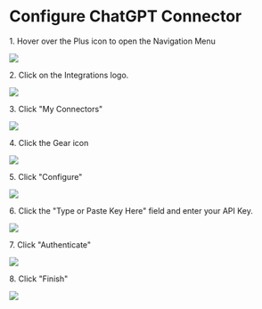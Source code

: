 # Configure ChatGPT Connector

1\. Hover over the Plus icon to open the Navigation Menu

![](https://ajeuwbhvhr.cloudimg.io/https://colony-recorder.s3.amazonaws.com/files/2025-10-06/a1e697bc-5625-49dd-8f30-e190274f3b72/ascreenshot.jpeg?tl_px=0,0&br_px=2220,1240&force_format=jpeg&q=100&width=1120.0&wat=1&wat_opacity=0.7&wat_gravity=northwest&wat_url=https://colony-recorder.s3.us-west-1.amazonaws.com/images/watermarks/FB923C_standard.png&wat_pad=1,74)


2\. Click on the Integrations logo.

![](https://ajeuwbhvhr.cloudimg.io/https://colony-recorder.s3.amazonaws.com/files/2025-10-06/69dd453f-ae17-4e06-8766-527ef0af5de0/ascreenshot.jpeg?tl_px=0,0&br_px=2220,1240&force_format=jpeg&q=100&width=1120.0&wat=1&wat_opacity=0.7&wat_gravity=northwest&wat_url=https://colony-recorder.s3.us-west-1.amazonaws.com/images/watermarks/FB923C_standard.png&wat_pad=0,162)


3\. Click "My Connectors"

![](https://ajeuwbhvhr.cloudimg.io/https://colony-recorder.s3.amazonaws.com/files/2025-10-06/34691005-ebce-4ec6-b3a7-4ad74351a11c/ascreenshot.jpeg?tl_px=0,0&br_px=2220,1240&force_format=jpeg&q=100&width=1120.0&wat=1&wat_opacity=0.7&wat_gravity=northwest&wat_url=https://colony-recorder.s3.us-west-1.amazonaws.com/images/watermarks/FB923C_standard.png&wat_pad=158,179)


4\. Click the Gear icon

![](https://ajeuwbhvhr.cloudimg.io/https://colony-recorder.s3.amazonaws.com/files/2025-10-06/1834bd0a-a6d1-47dd-a95f-d5af1c6de2b5/ascreenshot.jpeg?tl_px=0,129&br_px=2220,1370&force_format=jpeg&q=100&width=1120.0&wat=1&wat_opacity=0.7&wat_gravity=northwest&wat_url=https://colony-recorder.s3.us-west-1.amazonaws.com/images/watermarks/FB923C_standard.png&wat_pad=631,277)


5\. Click "Configure"

![](https://ajeuwbhvhr.cloudimg.io/https://colony-recorder.s3.amazonaws.com/files/2025-10-06/0bbacffa-fe59-4c3b-8be8-02ace8582aaf/ascreenshot.jpeg?tl_px=0,188&br_px=2220,1429&force_format=jpeg&q=100&width=1120.0&wat=1&wat_opacity=0.7&wat_gravity=northwest&wat_url=https://colony-recorder.s3.us-west-1.amazonaws.com/images/watermarks/FB923C_standard.png&wat_pad=580,277)


6\. Click the "Type or Paste Key Here" field and enter your API Key.

![](https://ajeuwbhvhr.cloudimg.io/https://colony-recorder.s3.amazonaws.com/files/2025-10-06/280f99b6-95b2-42f6-a5e4-c96497114d26/ascreenshot.jpeg?tl_px=0,37&br_px=2220,1278&force_format=jpeg&q=100&width=1120.0&wat=1&wat_opacity=0.7&wat_gravity=northwest&wat_url=https://colony-recorder.s3.us-west-1.amazonaws.com/images/watermarks/FB923C_standard.png&wat_pad=639,277)


7\. Click "Authenticate"

![](https://ajeuwbhvhr.cloudimg.io/https://colony-recorder.s3.amazonaws.com/files/2025-10-06/e5bb7cca-5555-4c6d-9cdb-cac30bbddde6/user_cropped_screenshot.webp?tl_px=0,0&br_px=2220,1564&force_format=jpeg&q=100&width=1120.0&wat=1&wat_opacity=0.7&wat_gravity=northwest&wat_url=https://colony-recorder.s3.us-west-1.amazonaws.com/images/watermarks/FB923C_standard.png&wat_pad=873,314)


8\. Click "Finish"

![](https://ajeuwbhvhr.cloudimg.io/https://colony-recorder.s3.amazonaws.com/files/2025-10-06/a5cedb15-82af-40b2-b1b5-bf07f5486749/user_cropped_screenshot.webp?tl_px=0,0&br_px=888,679&force_format=jpeg&q=100&width=1120.0&wat=1&wat_opacity=0.7&wat_gravity=northwest&wat_url=https://colony-recorder.s3.us-west-1.amazonaws.com/images/watermarks/FB923C_standard.png&wat_pad=666,419)


